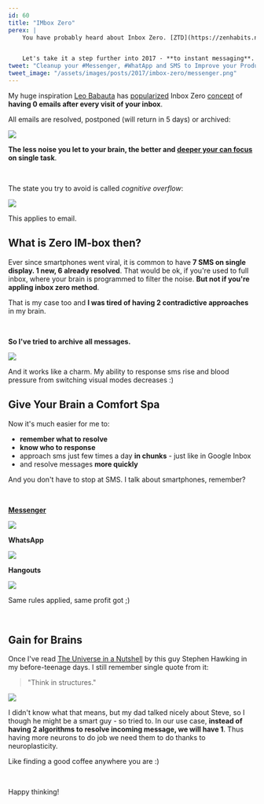 ```yaml
---
id: 60
title: "IMbox Zero"
perex: |
    You have probably heard about Inbox Zero. [ZTD](https://zenhabits.net/zen-to-done-ztd-the-ultimate-simple-productivity-system) technique, **to keep your email inbox clean and your brain well rested**.


    Let's take it a step further into 2017 - **to instant messaging**.
tweet: "Cleanup your #Messenger, #WhatApp and SMS to Improve your Productivity #facebook #imboxzero"
tweet_image: "/assets/images/posts/2017/imbox-zero/messenger.png"
---
```


My huge inspiration [Leo Babauta](https://zenhabits.net) has [popularized](https://zenhabits.net/email-zen-clear-out-your-inbox) Inbox Zero [concept](https://zenhabits.net/email-sanity) of **having 0 emails after every visit of your inbox**.

All emails are resolved, postponed (will return in 5 days) or archived:

<img src="/assets/images/posts/2017/imbox-zero/inbox.png" class="img-thumbnail">


**The less noise you let to your brain, the better and [deeper your can focus](/blog/2017/09/25/3-non-it-books-that-help-you-to-become-better-programmer/#deep-work-by-cal-newport) on single task**.

<br>

The state you try to avoid is called *cognitive overflow*:

<img src="/assets/images/posts/2017/imbox-zero/full-inbox.jpg" class="img-thumbnail">


This applies to email.


## What is Zero IM-box then?

Ever since smartphones went viral, it is common to have **7 SMS on single display. 1 new, 6 already resolved**.
That would be ok, if you're used to full inbox, where your brain is programmed to filter the noise. **But not if you're appling inbox zero method**.

That is my case too and **I was tired of having 2 contradictive approaches** in my brain.

<br>

**So I've tried to archive all messages.**

<img src="/assets/images/posts/2017/imbox-zero/sms.png" class="img-thumbnail col-md-4">

And it works like a charm. My ability to response sms rise and blood pressure from switching visual modes decreases :)


## Give Your Brain a Comfort Spa

Now it's much easier for me to:

- **remember what to resolve**
- **know who to response**
- approach sms just few times a day **in chunks** - just like in Google Inbox
- and resolve messages **more quickly**


And you don't have to stop at SMS. I talk about smartphones, remember?

<br>


**[Messenger](https://messenger.com)**

<img src="/assets/images/posts/2017/imbox-zero/messenger.png" class="img-thumbnail">

<br>

**WhatsApp**

<img src="/assets/images/posts/2017/imbox-zero/whatsapp.png" class="img-thumbnail col-md-4">

<br>

**Hangouts**

<img src="/assets/images/posts/2017/imbox-zero/hangouts.png" class="img-thumbnail col-md-4">



Same rules applied, same profit got ;)


<br>


## Gain for Brains

Once I've read [The Universe in a Nutshell](https://en.wikipedia.org/wiki/The_Universe_in_a_Nutshell) by this guy Stephen Hawking in my before-teenage days. I still remember single quote from it:

<blockquote class="blockquote">
    "Think in structures."
</blockquote>

<img src="/assets/images/posts/2017/imbox-zero/universe.jpg" class="img-thumbnail">


I didn't know what that means, but my dad talked nicely about Steve, so I though he might be a smart guy - so tried to. In our use case, **instead of having 2 algorithms to resolve incoming message, we will have 1**. Thus having more neurons to do job we need them to do thanks to neuroplasticity.

Like finding a good coffee anywhere you are :)

<br>

Happy thinking!

